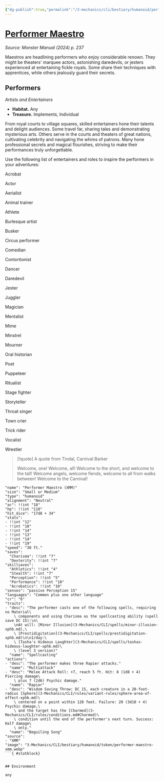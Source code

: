 ```yaml
---
{"dg-publish":true,"permalink":"/3-mechanics/cli/bestiary/humanoid/performer-maestro-xmm/","tags":["ttrpg-cli/compendium/src/5e/xmm","ttrpg-cli/monster/cr/6","ttrpg-cli/monster/environment/any","ttrpg-cli/monster/size/small-or-medium","ttrpg-cli/monster/type/humanoid"],"noteIcon":""}
---
```


# [Performer Maestro](3-Mechanics\CLI\bestiary\humanoid/performer-maestro-xmm.md)
*Source: Monster Manual (2024) p. 237*  

Maestros are headlining performers who enjoy considerable renown. They might be theaters' marquee actors, astonishing daredevils, or jesters experienced at entertaining fickle royals. Some share their techniques with apprentices, while others jealously guard their secrets.

## Performers

*Artists and Entertainers*

- **Habitat.** Any  
- **Treasure.** Implements, Individual  

From royal courts to village squares, skilled entertainers hone their talents and delight audiences. Some travel far, sharing tales and demonstrating mysterious arts. Others serve in the courts and theaters of great nations, cultivating celebrity and navigating the whims of patrons. Many hone professional secrets and magical flourishes, striving to make their performances truly unforgettable.

Use the following list of entertainers and roles to inspire the performers in your adventures:

Acrobat

Actor

Aerialist

Animal trainer

Athlete

Burlesque artist

Busker

Circus performer

Comedian

Contortionist

Dancer

Daredevil

Jester

Juggler

Magician

Mentalist

Mime

Minstrel

Mourner

Oral historian

Poet

Puppeteer

Ritualist

Stage fighter

Storyteller

Throat singer

Town crier

Trick rider

Vocalist

Wrestler

> [!quote] A quote from Tindal, Carnival Barker  
> 
> Welcome, one! Welcome, all! Welcome to the short, and welcome to the tall! Welcome angels, welcome fiends, welcome to all from walks between! Welcome to the Carnival!


```statblock
"name": "Performer Maestro (XMM)"
"size": "Small or Medium"
"type": "humanoid"
"alignment": "Neutral"
"ac": !!int "18"
"hp": !!int "110"
"hit_dice": "17d8 + 34"
"stats":
- !!int "12"
- !!int "18"
- !!int "14"
- !!int "13"
- !!int "14"
- !!int "19"
"speed": "30 ft."
"saves":
  "Charisma": !!int "7"
  "Dexterity": !!int "7"
"skillsaves":
  "Athletics": !!int "4"
  "Stealth": !!int "7"
  "Perception": !!int "5"
  "Performance": !!int "10"
  "Acrobatics": !!int "10"
"senses": "passive Perception 15"
"languages": "Common plus one other language"
"cr": "6"
"traits":
- "desc": "The performer casts one of the following spells, requiring no Material\
    \ components and using Charisma as the spellcasting ability (spell save DC 15):\n\
    \nAt will: [Minor Illusion](3-Mechanics/CLI/spells/minor-illusion-xphb.md),\
    \ [Prestidigitation](3-Mechanics/CLI/spells/prestidigitation-xphb.md)\n\n1/day:\
    \ [Tasha's Hideous Laughter](3-Mechanics/CLI/spells/tashas-hideous-laughter-xphb.md)\
    \ (level 3 version)"
  "name": "Spellcasting"
"actions":
- "desc": "The performer makes three Rapier attacks."
  "name": "Multiattack"
- "desc": "Melee Attack Roll: +7, reach 5 ft. Hit: 8 (1d8 + 4) Piercing damage\
    \ plus 7 (2d6) Psychic damage."
  "name": "Rapier"
- "desc": "Wisdom Saving Throw: DC 15, each creature in a 20-foot-radius [Sphere](3-Mechanics/CLI/rules/variant-rules/sphere-area-of-effect-xphb.md)\
    \ centered on a point within 120 feet. Failure: 20 (3d10 + 4) Psychic damage,\
    \ and the target has the [Charmed](3-Mechanics/CLI/rules/conditions.md#Charmed)\
    \ condition until the end of the performer's next turn. Success: Half damage\
    \ only."
  "name": "Beguiling Song"
"source":
- "XMM"
"image": "3-Mechanics/CLI/bestiary/humanoid/token/performer-maestro-xmm.webp"
```{ #statblock}


## Environment

any